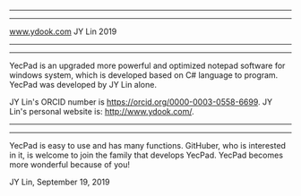 *************************************
*************************************
www.ydook.com    JY Lin   2019
*************************************
*************************************

YecPad is an upgraded more powerful and optimized notepad software for windows system, which is developed based on C# language to program.
YecPad was developed by JY Lin alone. 

JY Lin's ORCID number is https://orcid.org/0000-0003-0558-6699.
JY Lin's personal website is:  http://www.ydook.com/.


*************************************************************************************************************************************************************************************
*************************************************************************************************************************************************************************************

YecPad is easy to use and has many functions. GitHuber, who is interested in it, is welcome to join the family that develops YecPad.
YecPad becomes more wonderful because of you!


JY Lin, September 19, 2019
